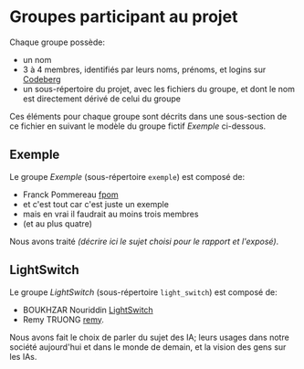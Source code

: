 # Groupes participant au projet

Chaque groupe possède:

 * un nom
 * 3 à 4 membres, identifiés par leurs noms, prénoms, et logins sur [Codeberg](https://codeberg.org)
 * un sous-répertoire du projet, avec les fichiers du groupe, et dont le nom est directement dérivé de celui du groupe

Ces éléments pour chaque groupe sont décrits dans une sous-section de ce fichier en suivant le modèle du groupe fictif _Exemple_ ci-dessous.

## Exemple

Le groupe _Exemple_  (sous-répertoire `exemple`) est composé de:

 * Franck Pommereau [fpom](https://codeberg.org/fpom)
 * et c'est tout car c'est juste un exemple
 * mais en vrai il faudrait au moins trois membres
 * (et au plus quatre)

Nous avons traité _(décrire ici le sujet choisi pour le rapport et l'exposé)_.

## LightSwitch

Le groupe _LightSwitch_ (sous-répertoire `light_switch`) est composé de:
* BOUKHZAR Nouriddin [LightSwitch](https://codeber.org/LightSwitch)
* Remy TRUONG [remy](https://codeberg.org/remy).

Nous avons fait le choix de parler du sujet des IA; leurs usages dans notre société aujourd'hui et dans le monde de demain, et la vision des gens sur les IAs.
